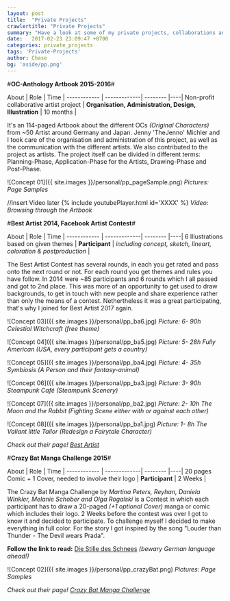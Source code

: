 ```yaml
---
layout: post
title:  "Private Projects"
crawlertitle: "Private Projects"
summary: "Have a look at some of my private projects, collaborations and contests."
date:   2017-02-23 23:09:47 +0700
categories: private_projects
tags: 'Private-Projects'
author: Chase
bg: 'aside/pp.png'
---
```


#**OC-Anthology Artbook 2015-2016**#

About | Role | Time |
------------ | -------------| -------- |----|
Non-profit collaborative artist project | **Organisation, Administration, Design, Illustration** | 10 months |

It's an 114-paged Artbook about the different OCs *(Original Characters)* from ~50 Artist around Germany and Japan. Jenny 'TheJenno' Michler and I took care of the organisation and administration of this project, as well as the communication with the different artists. We also contributed to the project as artists. The project itself can be divided in different terms: Planning-Phase, Application-Phase for the Artists, Drawing-Phase and Post-Phase. 


![Concept 01]({{ site.images }}/personal/pp_pageSample.png)
*Pictures: Page Samples* 

//insert Video later
{% include youtubePlayer.html id='XXXX' %}
*Video: Browsing through the Artbook*


#**Best Artist 2014, Facebook Artist Contest**#

About | Role | Time |
------------ | -------------| -------- |----|
6 Illustrations based on given themes | **Participant** | *including concept, sketch, lineart, coloration & postproduction* |

The Best Artist Contest has several rounds, in each you get rated and pass onto the next round or not. For each round you get themes and rules you have follow. In 2014 were ~85 participants and 6 rounds which I all passed and got to 2nd place. This was more of an opportunity to get used to draw backgrounds, to get in touch with new people and share experience rather than only the means of a contest. Nethertheless it was a great participating, that's why I joined for Best Artist 2017 again.

![Concept 03]({{ site.images }}/personal/pp_ba6.jpg)
*Picture: 6- 90h	Celestial Witchcraft		(free theme)*

![Concept 04]({{ site.images }}/personal/pp_ba5.jpg)
*Picture: 5- 28h	Fully American		(USA, every participant gets a country)*

![Concept 05]({{ site.images }}/personal/pp_ba4.jpg)
*Picture: 4- 35h	Symbiosis			(A Person and their fantasy-animal)*

![Concept 06]({{ site.images }}/personal/pp_ba3.jpg)
*Picture: 3- 90h	Steampunk Café		(Steampunk Scenery)*

![Concept 07]({{ site.images }}/personal/pp_ba2.jpg)
*Picture: 2- 10h	The Moon and the Rabbit	(Fighting Scene either with or against each other)*

![Concept 08]({{ site.images }}/personal/pp_ba1.jpg)
*Picture: 1- 8h	The Valiant little Tailor		(Redesign a Fairytale Character)*

*Check out their page! [Best Artist](https://www.facebook.com/bestartist.german/?fref=ts)*

#**Crazy Bat Manga Challenge 2015**#

About | Role | Time |
------------ | -------------| -------- |----|
20 pages Comic + 1 Cover, needed to involve their logo | **Participant** | 2 Weeks |

The Crazy Bat Manga Challenge by *Martina Peters, Reyhan, Daniela Winkler, Melanie Schober and Olga Rogalski* is a Contest in which each participant has to draw a 20-paged *(+1 optional Cover)* manga or comic which includes their logo. 2 Weeks before the contest was over I got to know it and decided to participate. To challenge myself I decided to make everything in full color. For the story I got inspired by the song "Louder than Thunder - The Devil wears Prada". 

**Follow the link to read:** [Die Stille des Schnees](http://animexx.onlinewelten.com/doujinshi/zeichner/628290/61666/) *(bewary German language ahead!)*

![Concept 02]({{ site.images }}/personal/pp_crazyBat.png)
*Pictures: Page Samples*

*Check out their page! [Crazy Bat Manga Challenge](https://www.facebook.com/CrazyBatMangaChallenge/?fref=ts)*
